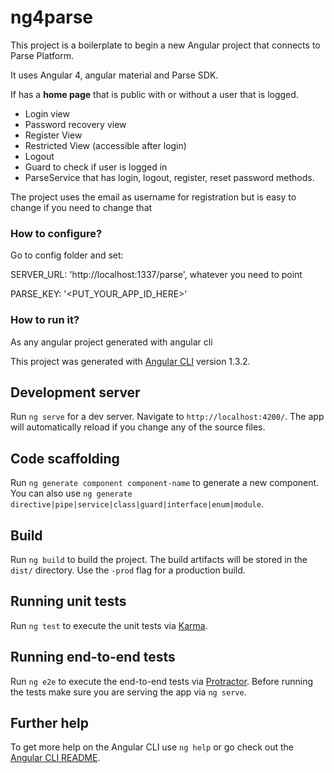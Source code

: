 # ng4parse

This project is a boilerplate to begin a new Angular project that connects to Parse Platform.
 
It uses Angular 4, angular material and Parse SDK.

If has a **home page** that is public with or without a user that is logged.

- Login view
- Password recovery view
- Register View
- Restricted View (accessible after login)
- Logout
- Guard to check if user is logged in 
- ParseService that has login, logout, register, reset password methods.

The project uses the email as username for registration but is easy to change if you need to change that


### How to configure?
Go to config folder and set:

SERVER_URL: 'http://localhost:1337/parse', whatever you need to point

PARSE_KEY: '<PUT_YOUR_APP_ID_HERE>'


### How to run it?

As any angular project generated with angular cli


This project was generated with [Angular CLI](https://github.com/angular/angular-cli) version 1.3.2.

## Development server

Run `ng serve` for a dev server. Navigate to `http://localhost:4200/`. The app will automatically reload if you change any of the source files.


## Code scaffolding

Run `ng generate component component-name` to generate a new component. You can also use `ng generate directive|pipe|service|class|guard|interface|enum|module`.

## Build

Run `ng build` to build the project. The build artifacts will be stored in the `dist/` directory. Use the `-prod` flag for a production build.

## Running unit tests

Run `ng test` to execute the unit tests via [Karma](https://karma-runner.github.io).

## Running end-to-end tests

Run `ng e2e` to execute the end-to-end tests via [Protractor](http://www.protractortest.org/).
Before running the tests make sure you are serving the app via `ng serve`.

## Further help

To get more help on the Angular CLI use `ng help` or go check out the [Angular CLI README](https://github.com/angular/angular-cli/blob/master/README.md).
